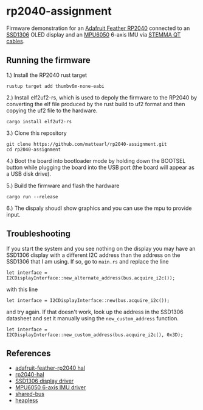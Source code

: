 # rp2040-assignment
Firmware demonstration for an [Adafruit Feather RP2040](https://www.adafruit.com/product/4884) connected to 
an [SSD1306](https://www.adafruit.com/product/938) OLED display and an 
[MPU6050](https://www.adafruit.com/product/3886) 6-axis IMU via 
[STEMMA QT cables](https://www.adafruit.com/product/4399).

## Running the firmware

1.) Install the RP2040 rust target 
```
rustup target add thumbv6m-none-eabi
```

2.) Install elf2uf2-rs, which is used to depoly the firmware to the RP2040 by converting the
elf file produced by the rust build to uf2 format and then copying the uf2 file to the hardware.
```
cargo install elf2uf2-rs
```

3.) Clone this repository
```
git clone https://github.com/mattearl/rp2040-assignment.git
cd rp2040-assignment
``` 

4.) Boot the board into bootloader mode by holding down the BOOTSEL button while plugging the 
board into the USB port (the board will appear as a USB disk drive).

5.) Build the firmware and flash the hardware
```
cargo run --release
``` 

6.) The dispaly shoudl show graphics and you can use the mpu to provide input.

## Troubleshooting

If you start the system and you see nothing on the display you may have an SSD1306 display with 
a different I2C address than the address on the SSD1306 that I am using. If so, go to `main.rs` 
and replace the line
```
let interface = I2CDisplayInterface::new_alternate_address(bus.acquire_i2c());
```
with this line 
```
let interface = I2CDisplayInterface::new(bus.acquire_i2c());
```
and try again. If that doesn't work, look up the address in the SSD1306 datasheet and set it 
manually using the `new_custom_address` function.
```
let interface = I2CDisplayInterface::new_custom_address(bus.acquire_i2c(), 0x3D);
```
 
## References

- [adafruit-feather-rp2040 hal](https://crates.io/crates/adafruit-feather-rp2040)
- [rp2040-hal](https://crates.io/crates/rp2040-hal)
- [SSD1306 display driver](https://crates.io/crates/ssd1306)
- [MPU6050 6-axis IMU driver](https://crates.io/crates/mpu6050)
- [shared-bus](https://crates.io/crates/shared-bus)
- [heapless](https://crates.io/crates/heapless)


